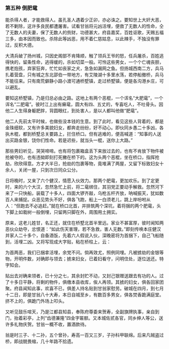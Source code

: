<script type="text/javascript">
    var head = document.getElementsByTagName('head')[0];
    cssURL = '/public/article_1.css';
    linkTag = document.createElement('link');
    linkTag.href = cssURL;
    linkTag.setAttribute('type','text/css');
    linkTag.setAttribute('rel','stylesheet');
    head.appendChild(linkTag);
</script>
### 第五种 倒肥鼋

能杀得人者，才能救得人。虽孔圣人遇着少正卯，亦必诛之。要知世上大奸大恶，若不剿除，这许多良民都遭屠害。试看甘翁将元凶活埋，便救了无数人的性命，仝了无数人的夫妻，保了无数人的赀财，功德甚大，府县嘉奖，百姓讴歌，天赐五福三多，由本因而致也。杀除此等凶恶，用不着仁慈姑息，以此辣手，不独没有罪过，反积大德。

大清兵破了扬州城，只因史阁部不肯降顺，触了领兵王爷的怒，任兵屠杀，百姓逃得快的，留条性命，逃得缓的，杀如切菜一般。可怜这些男女，一个个亡魂丧胆，携老抱孩，弃家狂奔，忙忙如丧家之犬，急急如漏网之鱼。但扬城西南二方，兵马扎着营盘，只有城之东北邵伯一带地方，有艾陵湖十多里水荡，若停船撤桥，兵马不能往来。只有南荒僻静小路小渡可通桥墅镇，走过桥墅镇，便是各沟港乡庄，可以避乱。

要知这桥墅镇，乃是归总必由之路。这地上有两个恶棍，一个诨名“大肥鼋”，一个诨名“二肥鼋”。彼时江上出有癞鼋，圆大有四、五丈的，专喜吃人，不吐骨头。因他二人生得身躯肥胖，背圆眼红，到处害人，是以人都叫他做“肥鼋”。

他二人先前太平时候，也做些没本钱的生意。到了此时，看见这些人背着的，都是金珠细软，又有许多美貌妇女，都奔走纷纷，好不动心。即伙同乡愚二十多凶，各执木棍，都到桥墅总关要路上，拦住桥口。但有逃难的，便高喊道：“知事的人送出买路金银，饶你们性命。若是迟些，就当头一棍，送你上大路。”

那些男妇听见，哭哭啼啼。也有将包裹箱盒丢下来放过去的，也有不肯放下物件被抢被夺的，也有违拗即刻打死撇在桥下的。这为头两个恶棍，坐在桥口，指挥抢劫，欣欣得意。方才大半日，抢劫的包裹等物，竟堆满了两屋，又留下标致妇女十余人，关闭一屋，只到次日同众公分。

日将晚时，又来了六个健汉，情愿入伙效力。那两个肥鼋，更加欢乐。到了定更时，来的六个大汉，忽然急忙上前，将二鼋绑住，其羽党正要动手解救。忽然河下来了一只快船，装载了十多人，四面大锣齐敲，乌枪五杆齐放，呐喊振天，犹如数百人来捕捉。众恶见势头不好，俱各飞跑，船上一白须老儿，跳上岸吩咐从人：“但跑去不必追赶。”就在桥口北首，并排筑两个深坑，着将捆的两个肥鼋，头下脚上如栽树一般倒埋，只留两只脚在外，周围用土拥实。

原来，这老儿姓甘，名正还，就住在桥墅北首半里远。家业不甚富厚，彼时闻知两恶伙众劫夺，忿恨道：“如此伤天害理，若不急救，害人无数。”即刻传唤本庄健汉并家人二十多个，自备酒饭，先着六人假说入伙，深晚密将为首捆下，自己飞船随到，活埋二凶。又将写现成大字贴，粘在桥柱上，云：

为首两恶，我们已捆拿活埋，余党不问。倘再效尤，照例同埋。凡被掳劫的金银等物，开明件数，对确即与领去；掳来妇女，已着妇看守，问明住处，逐位送还。特字知会。

贴出去对确来领者，已十分之七，其余封贮不动，又封己银赠送跟去有功的人。过了十多日平静，将剩的物件，俱缴本县收库，俟人再领。其掳的妇女，俱各回家团聚。府县闻知此事，欢喜不已，俱差人持名贴到甘翁家慰劳。破城在四月，到七月十二日，即是甘翁八十大寿，本日自城至乡，有数百多男女，俱各焚香跪满庭堂。挤不上的，俱跪门外场上叩头。

又听见鼓乐喧天，乃是江都县知县，奉陈府尊委来贺寿，全副旗牌执事，亲自到门，抬着彩亭，上列“齿德兼隆”四金字匾额。又本城佐贰各官，同乡绅人等公，送许多礼物庆贺。甘翁一概不收，置酒款待。

翁是时三子、十二孙，五个曾孙，寿高一百又三岁，子孙科甲联绵。后来凡贼盗过桥，即战兢畏缩，几十年路不拾遗。